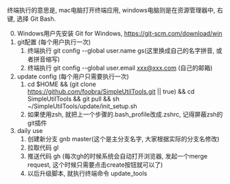终端执行的意思是, mac电脑打开终端应用, windows电脑则是在资源管理器中, 右键, 选择 Git Bash.

0. Windows用户先安装 Git for Windows, https://git-scm.com/download/win
1. git配置 (每个用户执行一次)
    1. 终端执行 git config --global user.name gs(这里换成自己的名字拼音, 或者拼音缩写)
    2. 终端执行 git config --global user.email xxx@xxx.com (自己的邮箱)
2. update config (每个用户只需要执行一次)
    1. cd $HOME && (git clone https://github.com/foobra/SimpleUtilTools.git || true) && cd SimpleUtilTools && git pull && sh ~/SimpleUtilTools/update/init_setup.sh
    2. 如果使用zsh, 就把上一个步骤的.bash_profile改成.zshrc, 记得屏蔽zsh的git插件
3. daily use
    1. 创建新分支 gnb master(这个是主分支名字, 大家根据实际的分支名修改)
    2. 拉取代码  gl
    3. 推送代码 gh (每次gh的时候系统会自动打开浏览器, 发起一个merge request, 这个时候只需要点击create按钮就可以了)
    4. 以后升级脚本, 就执行终端命令 update_tools


